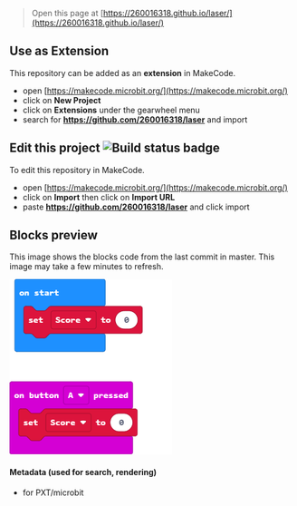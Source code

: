 
> Open this page at [https://260016318.github.io/laser/](https://260016318.github.io/laser/)

## Use as Extension

This repository can be added as an **extension** in MakeCode.

* open [https://makecode.microbit.org/](https://makecode.microbit.org/)
* click on **New Project**
* click on **Extensions** under the gearwheel menu
* search for **https://github.com/260016318/laser** and import

## Edit this project ![Build status badge](https://github.com/260016318/laser/workflows/MakeCode/badge.svg)

To edit this repository in MakeCode.

* open [https://makecode.microbit.org/](https://makecode.microbit.org/)
* click on **Import** then click on **Import URL**
* paste **https://github.com/260016318/laser** and click import

## Blocks preview

This image shows the blocks code from the last commit in master.
This image may take a few minutes to refresh.

![A rendered view of the blocks](https://github.com/260016318/laser/raw/master/.github/makecode/blocks.png)

#### Metadata (used for search, rendering)

* for PXT/microbit
<script src="https://makecode.com/gh-pages-embed.js"></script><script>makeCodeRender("{{ site.makecode.home_url }}", "{{ site.github.owner_name }}/{{ site.github.repository_name }}");</script>
